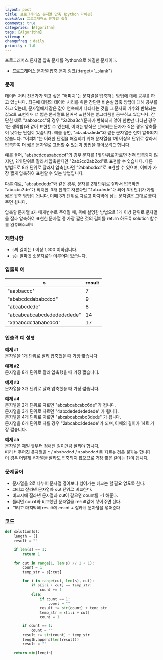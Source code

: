 ```yaml
---
layout: post
title: 프로그래머스 문자열 압축 (python 파이썬)
subtitle: 프로그래머스 문자열 압축
comments: true
categories: [Algorithm]
tags: [Algorithm]
sitemap :
changefreq : daily
priority : 1.0
---
```

프로그래머스 문자열 압축 문제를 Python으로 해결한 문제이다.  

* [프로그래머스 문자열 압축 문제 링크](https://programmers.co.kr/learn/courses/30/lessons/60057){:target="_blank"}


### 문제 
데이터 처리 전문가가 되고 싶은 "어피치"는 문자열을 압축하는 방법에 대해 공부를 하고 있습니다. 최근에 대량의 데이터 처리를 위한 간단한 비손실 압축 방법에 대해 공부를 하고 있는데, 문자열에서 같은 값이 연속해서 나타나는 것을 그 문자의 개수와 반복되는 값으로 표현하여 더 짧은 문자열로 줄여서 표현하는 알고리즘을 공부하고 있습니다.
간단한 예로 "aabbaccc"의 경우 "2a2ba3c"(문자가 반복되지 않아 한번만 나타난 경우 1은 생략함)와 같이 표현할 수 있는데, 이러한 방식은 반복되는 문자가 적은 경우 압축률이 낮다는 단점이 있습니다. 예를 들면, "abcabcdede"와 같은 문자열은 전혀 압축되지 않습니다. "어피치"는 이러한 단점을 해결하기 위해 문자열을 1개 이상의 단위로 잘라서 압축하여 더 짧은 문자열로 표현할 수 있는지 방법을 찾아보려고 합니다.

예를 들어, "ababcdcdababcdcd"의 경우 문자를 1개 단위로 자르면 전혀 압축되지 않지만, 2개 단위로 잘라서 압축한다면 "2ab2cd2ab2cd"로 표현할 수 있습니다. 다른 방법으로 8개 단위로 잘라서 압축한다면 "2ababcdcd"로 표현할 수 있으며, 이때가 가장 짧게 압축하여 표현할 수 있는 방법입니다.

다른 예로, "abcabcdede"와 같은 경우, 문자를 2개 단위로 잘라서 압축하면 "abcabc2de"가 되지만, 3개 단위로 자른다면 "2abcdede"가 되어 3개 단위가 가장 짧은 압축 방법이 됩니다. 이때 3개 단위로 자르고 마지막에 남는 문자열은 그대로 붙여주면 됩니다.

압축할 문자열 s가 매개변수로 주어질 때, 위에 설명한 방법으로 1개 이상 단위로 문자열을 잘라 압축하여 표현한 문자열 중 가장 짧은 것의 길이를 return 하도록 solution 함수를 완성해주세요.


### 제한사항
* s의 길이는 1 이상 1,000 이하입니다.
* s는 알파벳 소문자로만 이루어져 있습니다.


### 입출력 예

|s|result|
|-----|-----|
|"aabbaccc"|7|
|"ababcdcdababcdcd"|9|
|"abcabcdede"|8|
|"abcabcabcabcdededededede"|14|
|"xababcdcdababcdcd"|17|

### 입출력 예 설명
**예제 #1**  
문자열을 1개 단위로 잘라 압축했을 때 가장 짧습니다.

**예제 #2**  
문자열을 8개 단위로 잘라 압축했을 때 가장 짧습니다.

**예제 #3**  
문자열을 3개 단위로 잘라 압축했을 때 가장 짧습니다.


**예제 #4**  
문자열을 2개 단위로 자르면 "abcabcabcabc6de" 가 됩니다.  
문자열을 3개 단위로 자르면 "4abcdededededede" 가 됩니다.  
문자열을 4개 단위로 자르면 "abcabcabcabc3dede" 가 됩니다.  
문자열을 6개 단위로 자를 경우 "2abcabc2dedede"가 되며, 이때의 길이가 14로 가장 짧습니다.

**예제 #5**  
문자열은 제일 앞부터 정해진 길이만큼 잘라야 합니다.  
따라서 주어진 문자열을 x / ababcdcd / ababcdcd 로 자르는 것은 불가능 합니다.  
이 경우 어떻게 문자열을 잘라도 압축되지 않으므로 가장 짧은 길이는 17이 됩니다.

### 문제풀이
* 문자열을 2로 나누어 문자열 길이보다 넘어가는 비교는 할 필요 없도록 한다. 
* 그리고 잘라낸 문자열과 cut 단위로 비교한다.
* 비교시에 잘라낸 문자열과 cut이 같으면 count를 +1 해준다.
* 틀리면 count와 비교했던 문자열을 result값에 넣어주면 된다. 
* 그리고 마지막에 result에 count + 잘라낸 문자열을 넣어준다.


### 코드
```python
def solution(s):
    length = []
    result = ""

    if len(s) == 1:
        return 1

    for cut in range(1, len(s) // 2 + 1):
        count = 1
        temp_str = s[:cut]

        for i in range(cut, len(s), cut):
            if s[i:i + cut] == temp_str:
                count += 1
            else:
                if count == 1:
                    count = ""
                result += str(count) + temp_str
                temp_str = s[i:i + cut]
                count = 1

        if count == 1:
            count = ""
        result += str(count) + temp_str
        length.append(len(result))
        result = ""

    return min(length)
```
